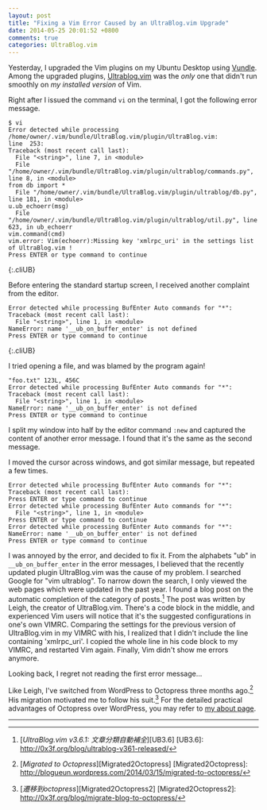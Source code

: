 ```yaml
---
layout: post
title: "Fixing a Vim Error Caused by an UltraBlog.vim Upgrade"
date: 2014-05-25 20:01:52 +0800
comments: true
categories: UltraBlog.vim
---
```


Yesterday, I upgraded the Vim plugins on my Ubuntu Desktop using
[Vundle][vundle].  Among the upgraded plugins, [Ultrablog.vim][ub] was
the *only* one that didn't run smoothly on *my installed version* of
Vim.

Right after I issued the command `vi` on the terminal, I got the
following error message.

    $ vi
    Error detected while processing /home/owner/.vim/bundle/UltraBlog.vim/plugin/UltraBlog.vim:
    line  253:
    Traceback (most recent call last):
      File "<string>", line 7, in <module>
      File "/home/owner/.vim/bundle/UltraBlog.vim/plugin/ultrablog/commands.py", line 8, in <module>
	from db import *
      File "/home/owner/.vim/bundle/UltraBlog.vim/plugin/ultrablog/db.py", line 181, in <module>
	u.ub_echoerr(msg)
      File "/home/owner/.vim/bundle/UltraBlog.vim/plugin/ultrablog/util.py", line 623, in ub_echoerr
	vim.command(cmd)
    vim.error: Vim(echoerr):Missing key 'xmlrpc_uri' in the settings list of UltraBlog.vim !
    Press ENTER or type command to continue
{:.cliUB}

<!-- more -->

Before entering the standard startup screen, I received another
complaint from the editor.

    Error detected while processing BufEnter Auto commands for "*":
    Traceback (most recent call last):
      File "<string>", line 1, in <module>
    NameError: name '__ub_on_buffer_enter' is not defined
    Press ENTER or type command to continue
{:.cliUB}

I tried opening a file, and was blamed by the program again!

<pre class="cli"><code class="UBMono"><span class="vimErr">"foo.txt" 123L, 456C
Error detected while processing BufEnter Auto commands for "*":
Traceback (most recent call last):
  File "&lt;string&gt;", line 1, in &lt;module&gt;
NameError: name '__ub_on_buffer_enter' is not defined</span>
<span class="vimErrCont">Press ENTER or type command to continue</span>
</code></pre>

I split my window into half by the editor command `:new` and captured
the content of another error message.  I found that it's the same as
the second message.

I moved the cursor across windows, and got similar message, but
repeated a few times.

<pre class="cli"><code class="UBMono"><span class="vimErr">Error detected while processing BufEnter Auto commands for "*":
Traceback (most recent call last):</span>
<span class="vimErrCont">Press ENTER or type command to continue</span>
<span class="vimErr">Error detected while processing BufEnter Auto commands for "*":
  File "&lt;string&gt;", line 1, in &lt;module&gt;</span>
<span class="vimErrCont">Press ENTER or type command to continue</span>
<span class="vimErr">Error detected while processing BufEnter Auto commands for "*":
NameError: name '__ub_on_buffer_enter' is not defined</span>
<span class="vimErrCont">Press ENTER or type command to continue</span>
</code></pre>

I was annoyed by the error, and decided to fix it.  From the alphabets
"ub" in `__ub_on_buffer_enter` in the error messages, I believed that
the recently updated plugin UltraBlog.vim was the cause of my problem.
I searched Google for "vim ultrablog".  To narrow down the search, I
only viewed the web pages which were updated in the past year.  I
found a blog post on the automatic completion of the category of
posts.[^1]  The post was written by Leigh, the creator of
UltraBlog.vim.  There's a code block in the middle, and experienced
Vim users will notice that it's the suggested configurations in one's
own VIMRC.  Comparing the settings for the previous version of
UltraBlog.vim in my VIMRC with his, I realized that I didn't include
the line containing 'xmlrpc_uri'.  I copied the whole line in his code
block to my VIMRC, and restarted Vim again.  Finally, Vim didn't show
me errors anymore.

Looking back, I regret not reading the first error message...

Like Leigh, I've switched from WordPress to Octopress three months
ago.[^2]  His migration motivated me to follow his suit.[^3]  For the
detailed practical advantages of Octopress over WordPress, you may
refer to [my about page][about].

---
[^1]: [*UltraBlog.vim v3.6.1: 文章分類自動補全*][UB3.6]
[UB3.6]: http://0x3f.org/blog/ultrablog-v361-released/
[^2]: [*Migrated to Octopress*][Migrated2Octopress]
[Migrated2Octopress]: http://blogueun.wordpress.com/2014/03/15/migrated-to-octopress/
[^3]: [*遷移到octopress*][Migrated2Octopress2]
[Migrated2Octopress2]: http://0x3f.org/blog/migrate-blog-to-octopress/

[vundle]: https://github.com/gmarik/Vundle.vim
[ub]: http://0x3f.org/blog/ultrablog-as-an-ultimate-vim-blogging-plugin/
[about]: /about#my-old-blogs

<!-- vim:se tw=70: -->
